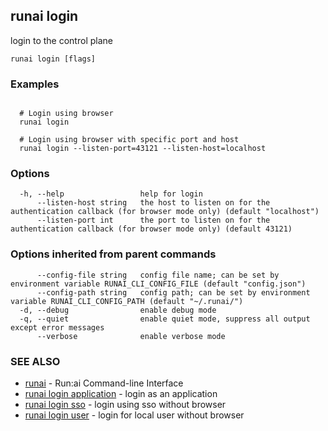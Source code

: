 ## runai login

login to the control plane

```
runai login [flags]
```

### Examples

```

  # Login using browser
  runai login

  # Login using browser with specific port and host
  runai login --listen-port=43121 --listen-host=localhost

```

### Options

```
  -h, --help                 help for login
      --listen-host string   the host to listen on for the authentication callback (for browser mode only) (default "localhost")
      --listen-port int      the port to listen on for the authentication callback (for browser mode only) (default 43121)
```

### Options inherited from parent commands

```
      --config-file string   config file name; can be set by environment variable RUNAI_CLI_CONFIG_FILE (default "config.json")
      --config-path string   config path; can be set by environment variable RUNAI_CLI_CONFIG_PATH (default "~/.runai/")
  -d, --debug                enable debug mode
  -q, --quiet                enable quiet mode, suppress all output except error messages
      --verbose              enable verbose mode
```

### SEE ALSO

* [runai](runai.md)	 - Run:ai Command-line Interface
* [runai login application](runai_login_application.md)	 - login as an application
* [runai login sso](runai_login_sso.md)	 - login using sso without browser
* [runai login user](runai_login_user.md)	 - login for local user without browser


